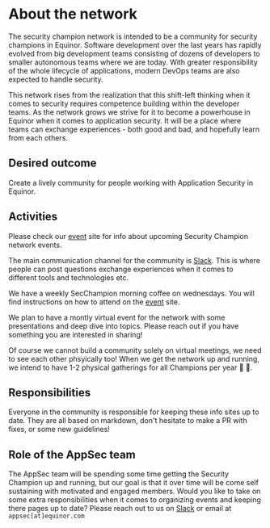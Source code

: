 # About the network

The security champion network is intended to be a community for security champions in Equinor. Software development over the last years has rapidly evolved from big development teams consisting of dozens of developers to smaller autonomous teams where we are today. With greater responsibility of the whole lifecycle of applications, modern DevOps teams are also expected to handle security.

This network rises from the realization that this shift-left thinking when it comes to security requires competence building within the developer teams. As the network grows we strive for it to become a powerhouse in Equinor when it comes to application security. It will be a place where teams can exchange experiences - both good and bad, and hopefully learn from each others.

## Desired outcome

Create a lively community for people working with Application Security in Equinor.

## Activities

Please check our [event](./events/index.md) site for info about upcoming Security Champion network events.

The main communication channel for the community is [Slack](https://app.slack.com/client/T02JL00JU/CMM6FSW5V). This is where people can post questions exchange experiences when it comes to different tools and technologies etc.

We have a weekly SecChampion morning coffee on wednesdays. You will find instructions on how to attend on the [event](./events/index.md) site.

We plan to have a montly virtual event for the network with some presentations and deep dive into topics. Please reach out if you have something you are interested in sharing!

Of course we cannot build a community solely on virtual meetings, we need to see each other phsyically too! When we get the network up and running, we intend to have 1-2 physical gatherings for all Champions per year :handshake: :pizza:.

## Responsibilities

Everyone in the community is responsible for keeping these info sites up to date. They are all based on markdown, don't hesitate to make a PR with fixes, or some new guidelines!

## Role of the AppSec team

The AppSec team will be spending some time getting the Security Champion up and running, but our goal is that it over time will be come self sustaining with motivated and engaged members. Would you like to take on some extra responsibilities when it comes to organizing events and keeping there pages up to date? Please reach out to us on [Slack](https://app.slack.com/client/T02JL00JU/CMM6FSW5V) or email at ``appsec[at]equinor.com``
